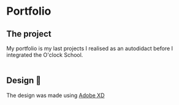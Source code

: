 # Portfolio

## The project

My portfolio is my last projects I realised as an autodidact before I integrated the O'clock School.
<br><br>

## Design 🔧

The design was made using [Adobe XD](https://www.adobe.com/fr/products/xd.html)
<br><br>
